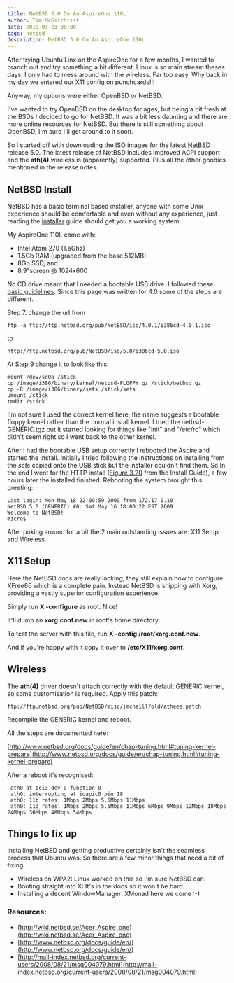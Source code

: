 ```yaml
---
title: NetBSD 5.0 On An AspireOne 110L
author: Tim McGilchrist
date: 2010-03-23 00:00
tags: netbsd
description: NetBSD 5.0 On An AspireOne 110L
---
```


After trying Ubuntu Linx on the AspireOne for a few months, I wanted to branch
out and try something a bit different. Linux is so main stream theses days, I
only had to mess around with the wireless. Far too easy. Why back in my day we
entered our X11 config on punchcards!!!

Anyway, my options were either OpenBSD or NetBSD.

I've wanted to try OpenBSD on the desktop for ages, but being a bit fresh at the
BSDs I decided to go for NetBSD. It was a bit less daunting and there are more
online resources for NetBSD. But there is still something about OpenBSD, I'm
sure I'll get around to it soon.

So I started off with downloading the ISO images for the latest
[NetBSD](http://www.netbsd.org/releases/formal-5/NetBSD-5.0.html)
release 5.0. The latest release of NetBSD includes improved ACPI support and the
**ath(4)** wireless is (apparently) supported. Plus all the other goodies
mentioned in the release notes.

## NetBSD Install ##

NetBSD has a basic terminal based installer, anyone with some Unix experience
should be comfortable and even without any experience, just reading the
[installer](http://www.netbsd.org/docs/guide/en/index.html) guide should get you
a working system.

My AspireOne 110L came with:

 * Intel Atom 270 (1.6Ghz)
 * 1.5Gb RAM (upgraded from the base 512MB)
 * 8Gb SSD, and
 * 8.9"screen @ 1024x600

No CD drive meant that I needed a bootable USB drive. I followed these
[basic guidelines](http://wiki.netbsd.se/How_to_install_NetBSD_from_an_USB_Memory_Stick). Since
this page was written for 4.0 some of the steps are different.

Step 7. change the url from

    ftp -a ftp://ftp.netbsd.org/pub/NetBSD/iso/4.0.1/i386cd-4.0.1.iso

to

    http://ftp.netbsd.org/pub/NetBSD/iso/5.0/i386cd-5.0.iso

At Step 9 change it to look like this:

    mount /dev/sd0a /stick
    cp /image/i386/binary/kernel/netbsd-FLOPPY.gz /stick/netbsd.gz
    cp -R /image/i386/binary/sets /stick/sets
    umount /stick
    rmdir /stick

I'm not sure I used the correct kernel here, the name suggests a bootable floppy
kernel rather than the normal install kernel. I tried the netbsd-GENERIC.tgz but
it started looking for things like "init" and "/etc/rc" which didn't seem right
so I went back to the other kernel.

After I had the bootable USB setup correctly I rebooted the Aspire and started
the install. Initially I tried following the instructions on installing from the
*sets* copied onto the USB stick but the installer couldn't find them. So In the
end I went for the HTTP install
([Figure 3.20](http://www.netbsd.org/docs/guide/en/chap-exinst.html#inst-medium)
from the Install Guide), a few hours later the installed finished. Rebooting the
system brought this greeting:

    Last login: Mon May 18 22:09:59 2009 from 172.17.0.10
    NetBSD 5.0 (GENERIC) #0: Sat May 16 18:00:22 EST 2009
    Welcome to NetBSD!
    micro$

After poking around for a bit the 2 main outstanding issues are: X11 Setup and
Wireless.

## X11 Setup ##

Here the NetBSD docs are really lacking, they still explain how to configure
XFree86 which is a complete pain. Instead NetBSD is shipping with Xorg,
providing a vastly superior configuration experience.

Simply run **X -configure** as root. Nice!

It'll dump an **xorg.conf.new** in root's home directory.

To test the server with this file, run **X -config /root/xorg.conf.new**.

And if you're happy with it copy it over to **/etc/X11/xorg.conf**.

## Wireless ##

The **ath(4)** driver doesn't attach correctly with the default GENERIC kernel,
so some customisation is required. Apply this patch:

    ftp://ftp.netbsd.org/pub/NetBSD/misc/jmcneill/old/atheee.patch

Recompile the GENERIC kernel and reboot.

All the steps are documented here:

[http://www.netbsd.org/docs/guide/en/chap-tuning.html#tuning-kernel-prepare](http://www.netbsd.org/docs/guide/en/chap-tuning.html#tuning-kernel-prepare)

After a reboot it's recognised:

     ath0 at pci3 dev 0 function 0
     ath0: interrupting at ioapic0 pin 18
     ath0: 11b rates: 1Mbps 2Mbps 5.5Mbps 11Mbps
     ath0: 11g rates: 1Mbps 2Mbps 5.5Mbps 11Mbps 6Mbps 9Mbps 12Mbps 18Mbps 24Mbps 36Mbps 48Mbps 54Mbps

## Things to fix up ##

Installing NetBSD and getting productive certainly isn't the seamless process
that Ubuntu was. So there are a few minor things that need a bit of fixing.

 * Wireless on WPA2: Linux worked on this so I'm sure NetBSD can.
 * Booting straight into X: It's in the docs so it won't be hard.
 * Installing a decent WindowManager: XMonad here we come :-)

### Resources: ###
 * [http://wiki.netbsd.se/Acer_Aspire_one](http://wiki.netbsd.se/Acer_Aspire_one)
 * [http://www.netbsd.org/docs/guide/en/](http://www.netbsd.org/docs/guide/en/)
 * [http://mail-index.netbsd.org/current-users/2008/08/21/msg004079.html](http://mail-index.netbsd.org/current-users/2008/08/21/msg004079.html)
